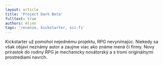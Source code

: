 ```yaml
---
layout: article
title: 'Project Dark Beta'
fulltext: true
authors: Aljen
tags: 'recenze, kickstarter, sci-fi'
---
```


Kickstarter už pomohol nejednému projektu,
RPG nevynímajúc. Niekedy sa však
objaví neznámy autor a zaujme viac ako
známe mená či firmy. Novy prírastok do
rodiny RPG je mechanicky novátorský a
s tromi originálnymi prostrediami navrch.
